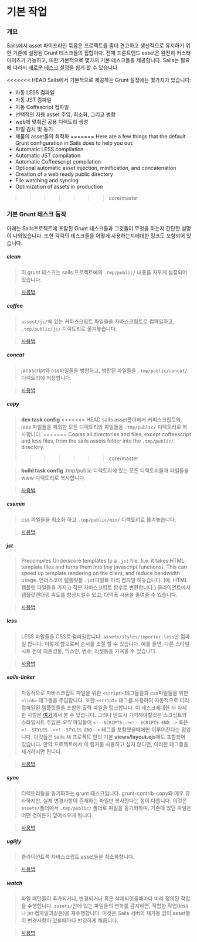 # 기본 작업

### 개요

Sails에서 asset 파이프라인 묶음은 프로젝트를 좀더 견고하고 생선적으로 유지하기 위한 기존에 설정된 Grunt 테스크들의 집합이다. 전체 프론트엔드 asset은 완전히 커스터마이즈가 가능하고, 또한 기본적으로 몇가지 기본 테스크들을 제공합니다. Sails는 필요에 따라서 [새로운 테스크 설정](/#/documentation/concepts/Assets/TaskAutomation.html?q=task-configuration)을 쉽게 할 수 있습니다.

<<<<<<< HEAD
Sails에서 기본적으로 제공하는 Grunt 설정에는 몇가지가 있습니다:
- 자동 LESS 컴파일
- 자동 JST 컴파일
- 자동 Coffescript 컴파일
- 선택적인 자동 asset 주입, 최소화, 그리고 병합
- web에 맞춰진 공용 디렉토리 생성
- 파일 감시 및 동기 
- 제품의 asset들의 최적화
=======
Here are a few things that the default Grunt configuration in Sails does to help you out:  
- Automatic LESS compilation
- Automatic JST compilation
- Automatic Coffeescript compilation
- Optional automatic asset injection, minification, and concatenation
- Creation of a web ready public directory
- File watching and syncing
- Optimization of assets in production
>>>>>>> core/master

### 기본 Grunt 테스크 동작

아래는 Sails프로젝트에 포함된 Grunt 테스크들과 그것들이 무엇을 하는지 간단한 설명이 나와있습니다. 또한 각각의 테스크들을 어떻게 사용하는지에대한 링크도 포함되어 있습니다.

##### clean

> 이 grunt 테스크는 sails 프로젝트에의 `.tmp/public/` 내용을 지우게 설정되어있습니다.

> [사용법](https://github.com/gruntjs/grunt-contrib-clean)

##### coffee

> `assest/js/`에 있는 커피스크립트 파일들을 자바스크립트로 컴파일하고, `.tmp/public/js/` 디렉토리로 옮겨놓습니다.

> [사용법](https://github.com/gruntjs/grunt-contrib-coffee)

##### concat

> jacascript와 css파일들을 병합하고, 병합된 파일들을 `.tmp/public/concat/` 디렉토리에 저장합니다.

> [사용법](https://github.com/gruntjs/grunt-contrib-concat)

##### copy

> **dev task config**
<<<<<<< HEAD
> sails asset폴더에서 커피스크립트와 less 파일들을 제외한 모든 디렉토리와 파일들을 `.tmp/public/` 디렉토리로 복사합니다.
=======
> Copies all directories and files, except coffeescript and less files, from the sails assets folder into the `.tmp/public/` directory.
>>>>>>> core/master

> **build task config**
> .tmp/public 디렉토리에 있는 모든 디렉토리들과 파일들을 www 디렉토리로 복사합니다.

> [사용법](https://github.com/gruntjs/grunt-contrib-copy)

##### cssmin

> css 파일들을 최소화 하고 `.tmp/public/min/` 디렉토리로 옮겨놓습니다.

> [사용법](https://github.com/gruntjs/grunt-contrib-cssmin)

##### jst

> Precompiles Underscore templates to a `.jst` file. (i.e. it takes HTML template files and turns them into tiny javascript functions). This can speed up template rendering on the client, and reduce bandwidth usage.
> 언더스코어 템플릿들 `.jst`파일로 미리 컴파일 해놓습니다. (예. HTML 템플릿 파일들을 가지고 작은 자바스크립트 함수로 변환합니다.) 클라이언트에서 템플릿렌더링 속도를 향상시킬수 있고, 대역폭 사용을 줄여줄 수 있습니다.

> [사용법](https://github.com/gruntjs/grunt-contrib-jst)

##### less

> LESS 파일들을 CSS로 컴파일합니다. `assets/styles/importer.less`만 컴파일 합니다. 이렇게 함으로써 순서를 조절 할 수 있습니다. 예를 들면, 다른 스타일 시트 전에 의존성들, 믹스인, 변수, 리셋등을 가져올 수 있습니다.

> [사용법](https://github.com/gruntjs/grunt-contrib-less)

##### sails-linker

> 자동적으로 자바스크립트 파일을 위한 `<script>` 테그들을과 css파일들을 위한 `<link>` 테그들을 주입합니다. 또한 `<script>` 테그를 사용하여 자동적으로 미리 컴파일된 템플릿들을 포함한 출력 파일을 링크합니다. 이 테스크에대한 저 자세한 사항은 [여기](https://github.com/balderdashy/sails-generate-frontend/blob/master/docs/overview.md#a-litte-bit-more-about-sails-linking)에서 볼 수 있습니다. 그러나 반드시 기억해야할것은 스크립트와 스타일시트 주입은 *오직* 파일들이 `<!--SCRIPTS--><!--SCRIPTS END-->` 혹은 `<!--STYLES--><!--STYLES END-->` 테그를 포함했을때에만 이루어진다는 점입니다. 이것들은 sails 새 프로젝트 안의 기본 **views/layout.ejs**에도 포함되어 있습니다. 만약 프로젝트에서 이 링커를 사용하고 싶지 않다면, 이러한 테그들을 제거하시면 됩니다.

> [사용법](https://github.com/Zolmeister/grunt-sails-linker)

##### sync

> 디렉토리들을 동기화하는 grunt 테스크입니다. grunt-contrib-copy와 매우 유사하지만, 실제 변경사항이 존재하는 파일만 복사한다는 점이 다릅니다. 이것은 `assets/`폴더에서 `.tmp/public/` 폴더로 파일을 동기화하며, 기존에 있던 파일은 어떤 것이든지 덮어씌우게 됩니다.

> [사용법](https://github.com/tomusdrw/grunt-sync)

##### uglify

> 클라이언트쪽 자바스크립트 asset들을 최소화합니다.

> [사용법](https://github.com/gruntjs/grunt-contrib-uglify)

##### watch

> 파일 패턴들이 추가되거나, 변경되거나 혹은 삭제되엇을때마다 미리 정의된 작업을 수행합니다. `assets/`안에 있는 파일들의 변화를 감지하면, 적합한 작업(less나 jst 컴파일과같은)을 재수행합니다. 이것은 Sails 서버의 재가동 없이 asset들이 변경사항이 있을때마다 반영하게 해줍니다.

> [사용법](https://github.com/gruntjs/grunt-contrib-watch)

<docmeta name="uniqueID" value="DefaultTasks764297">
<docmeta name="displayName" value="Default Tasks">

